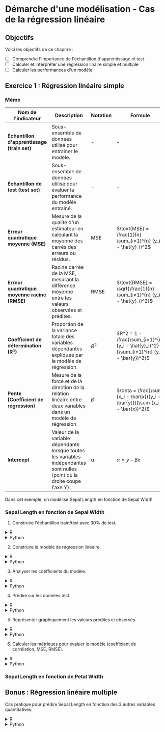 # Démarche d'une modélisation - Cas de la régression linéaire

## Objectifs
Voici les objectifs de ce chapitre :
- [ ] Comprendre l'importance de l'échantillon d'apprentissage et test
- [ ] Calculer et interpréter une régression linaire simple et multiple
- [ ] Calculer les performances d'un modèle

## Exercice 1 : Régression linéaire simple

### Mémo
| Nom de l'indicateur | Description    | Notation | Formule                          |
|---------------------|----------------|----------|----------------------------------|
| **Échantillon d'apprentissage (train set)**   | Sous-ensemble de données utilisé pour entraîner le modèle.                                                      | -        | -       |
| **Échantillon de test (test set)**            | Sous-ensemble de données utilisé pour évaluer la performance du modèle entraîné.                                | -        | -       |
| **Erreur quadratique moyenne (MSE)**          | Mesure de la qualité d'un estimateur en calculant la moyenne des carrés des erreurs ou résidus.                  | MSE      | $\text{MSE} = \frac{1}{n} \sum_{i=1}^{n} (y_i - \hat{y}_i)^2$ |
| **Erreur quadratique moyenne racine (RMSE)**  | Racine carrée de la MSE, mesurant la différence moyenne entre les valeurs observées et prédites.                | RMSE     | $\text{RMSE} = \sqrt{\frac{1}{n} \sum_{i=1}^{n} (y_i - \hat{y}_i)^2}$ |
| **Coefficient de détermination (R²)**         | Proportion de la variance totale des variables dépendantes expliquée par le modèle de régression.                | $R^2$    | $R^2 = 1 - \frac{\sum_{i=1}^{n} (y_i - \hat{y}_i)^2}{\sum_{i=1}^{n} (y_i - \bar{y})^2}$ |
| **Pente (Coefficient de régression)**         | Mesure de la force et de la direction de la relation linéaire entre deux variables dans un modèle de régression. | $\beta$  | $\beta = \frac{\sum (x_i - \bar{x})(y_i - \bar{y})}{\sum (x_i - \bar{x})^2}$ |
| **Intercept**                                 | Valeur de la variable dépendante lorsque toutes les variables indépendantes sont nulles (point où la droite coupe l'axe Y). | $\alpha$ | $\alpha = \bar{y} - \beta \bar{x}$ |

Dans cet exemple, on modélise Sepal Length en fonction de Sepal Width

### Sepal Length en fonction de Sepal Width

1. Construire l'échantillon train/test avec 30% de test.

<details>
<summary>R</summary>

```r
# Charger les packages nécessaires
library(datasets)
library(caret)
library(ggplot2)

# Charger le jeu de données Iris
data(iris)

# Sélectionner les variables
X <- iris$Sepal.Width
y <- iris$Sepal.Length

# Diviser les données en échantillon d'apprentissage et de test (70% / 30%)
set.seed(42)
trainIndex <- createDataPartition(y, p = .7, list = FALSE, times = 1)
X_train <- X[trainIndex]
y_train <- y[trainIndex]
X_test <- X[-trainIndex]
y_test <- y[-trainIndex]
```
</details>

<details>
<summary>Python</summary>

```python
import pandas as pd
import numpy as np
from sklearn.datasets import load_iris
from sklearn.model_selection import train_test_split
from sklearn.linear_model import LinearRegression
from sklearn.metrics import mean_squared_error, r2_score
import matplotlib.pyplot as plt

# Charger le dataset Iris
iris = load_iris()
iris_df = pd.DataFrame(data=iris.data, columns=iris.feature_names)
iris_df.columns = ['sepal_length', 'sepal_width', 'petal_length', 'petal_width']

# Sélectionner les variables
X = iris_df[['sepal_width']]
y = iris_df['sepal_length']

# Diviser les données en échantillon d'apprentissage et de test (70% / 30%)
X_train, X_test, y_train, y_test = train_test_split(X, y, test_size=0.3, random_state=42)
```
</details>

2. Construire le modèle de régression linéaire.

<details>
<summary>R</summary>

```r
# Construire le modèle de régression linéaire
model <- lm(Sepal.Length ~ Sepal.Width, data = iris[trainIndex,])
```
</details>

<details>
<summary>Python</summary>

```python
# Construire le modèle de régression linéaire
model = LinearRegression()
model.fit(X_train, y_train)
```
</details>

3. Analyser les coéfficients du modèle.

<details>
<summary>R</summary>

```r
# Analyser les coefficients du modèle
summary(model)
```
</details>

<details>
<summary>Python</summary>

```python
# Analyser les coefficients du modèle
intercept = model.intercept_
coefficient = model.coef_[0]
print(f'Intercept: {intercept}')
print(f'Coefficient: {coefficient}')
```
</details>

4. Prédire sur les données test.

<details>
<summary>R</summary>

```r
# Prédire sur les données test
y_pred <- predict(model, newdata = iris[-trainIndex,])
```
</details>

<details>
<summary>Python</summary>

```python
# Prédire sur les données test
y_pred = model.predict(X_test)
```
</details>

5. Représenter graphiquement les valeurs prédites et observés.

<details>
<summary>R</summary>

```r
# Représenter graphiquement les valeurs prédites et observées
df_test <- data.frame(Sepal.Width = X_test, Observed = y_test, Predicted = y_pred)
ggplot(df_test, aes(x = Sepal.Width)) +
  geom_point(aes(y = Observed), color = 'black', size = 2) +
  geom_line(aes(y = Predicted), color = 'blue', size = 1) +
  labs(x = 'Sepal Width', y = 'Sepal Length', 
       title = 'Régression Linéaire - Sepal Length vs Sepal Width') +
  theme_minimal()
```
</details>

<details>
<summary>Python</summary>

```python
# Représenter graphiquement les valeurs prédites et observées
plt.figure(figsize=(10, 6))
plt.scatter(X_test, y_test, color='black', label='Valeurs observées')
plt.plot(X_test, y_pred, color='blue', linewidth=2, label='Valeurs prédites')
plt.xlabel('Sepal Width')
plt.ylabel('Sepal Length')
plt.title('Régression Linéaire - Sepal Length vs Sepal Width')
plt.legend()
plt.show()
```
</details>

6. Calculer les métriques pour évaluer le modèle (coefficient de corrélation, MSE, RMSE).

<details>
<summary>R</summary>

```r
# Calculer les métriques pour évaluer le modèle
mse <- mean((y_test - y_pred)^2)
rmse <- sqrt(mse)
correlation <- cor(y_test, y_pred)
r_squared <- summary(model)$r.squared

cat(sprintf('MSE: %f\n', mse))
cat(sprintf('RMSE: %f\n', rmse))
cat(sprintf('Coefficient de détermination (R²): %f\n', r_squared))
cat(sprintf('Coefficient de corrélation: %f\n', correlation))
```
</details>

<details>
<summary>Python</summary>

```python
# Calculer les métriques pour évaluer le modèle
mse = mean_squared_error(y_test, y_pred)
rmse = np.sqrt(mse)
r2 = r2_score(y_test, y_pred)
correlation = np.corrcoef(y_test, y_pred)[0, 1]

print(f'MSE: {mse}')
print(f'RMSE: {rmse}')
print(f'Coefficient de détermination (R²): {r2}')
print(f'Coefficient de corrélation: {correlation}')
```
</details>


### Sepal Length en fonction de Petal Width



## Bonus : Régression linéaire multiple

Cas pratique pour prédire Sepal Length en fonction des 3 autres variables quantitatives.

<details>
<summary>R</summary>

```r
# Charger les packages nécessaires
library(datasets)
library(caret)
library(ggplot2)

# Charger le dataset Iris
data(iris)

# Sélectionner les variables
X <- iris[, c('Sepal.Width', 'Petal.Length', 'Petal.Width')]
y <- iris$Sepal.Length

# Diviser les données en échantillon d'apprentissage et de test (70% / 30%)
set.seed(42)
trainIndex <- createDataPartition(y, p = .7, list = FALSE, times = 1)
X_train <- X[trainIndex, ]
y_train <- y[trainIndex]
X_test <- X[-trainIndex, ]
y_test <- y[-trainIndex]

# Construire le modèle de régression linéaire
model <- lm(Sepal.Length ~ Sepal.Width + Petal.Length + Petal.Width, data = iris[trainIndex, ])

# Analyser les coefficients du modèle
summary(model)

# Prédire sur les données test
y_pred <- predict(model, newdata = X_test)

# Représenter graphiquement les valeurs prédites et observées
df_test <- data.frame(Observed = y_test, Predicted = y_pred)
ggplot(df_test, aes(x = Predicted, y = Observed)) +
  geom_point(color = 'black') +
  geom_abline(slope = 1, intercept = 0, color = 'blue') +
  labs(x = 'Valeurs prédites', y = 'Valeurs observées', 
       title = 'Régression Linéaire - Sepal Length vs Sepal Width, Petal Length, Petal Width') +
  theme_minimal()

# Calculer les métriques pour évaluer le modèle
mse <- mean((y_test - y_pred)^2)
rmse <- sqrt(mse)
r2 <- summary(model)$r.squared
correlation <- cor(y_test, y_pred)

cat(sprintf('MSE: %f\n', mse))
cat(sprintf('RMSE: %f\n', rmse))
cat(sprintf('Coefficient de détermination (R²): %f\n', r2))
cat(sprintf('Coefficient de corrélation: %f\n', correlation))
```
</details>


<details>
<summary>Python</summary>

```python
# Sélectionner les variables
X = iris_df[['sepal_width', 'petal_length', 'petal_width']]
y = iris_df['sepal_length']

# Diviser les données en échantillon d'apprentissage et de test (70% / 30%)
X_train, X_test, y_train, y_test = train_test_split(X, y, test_size=0.3, random_state=42)

# Construire le modèle de régression linéaire
model = LinearRegression()
model.fit(X_train, y_train)

# Analyser les coefficients du modèle
intercept = model.intercept_
coefficient = model.coef_
print(f'Intercept: {intercept}')
print(f'Coefficient: {coefficient}')

# Prédire sur les données test
y_pred = model.predict(X_test)

# Représenter graphiquement les valeurs prédites et observées
plt.figure(figsize=(10, 6))
plt.scatter(y_pred, y_test, color='black', label='Valeurs observées')
plt.plot(y_pred, y_pred, color='blue', linewidth=2, label='Valeurs prédites')
plt.xlabel('Sepal Width')
plt.ylabel('Sepal Length')
plt.title('Régression Linéaire - Sepal Length vs Sepal Width')
plt.legend()
plt.show()

# Calculer les métriques pour évaluer le modèle
mse = mean_squared_error(y_test, y_pred)
rmse = np.sqrt(mse)
r2 = r2_score(y_test, y_pred)
correlation = np.corrcoef(y_test, y_pred)[0, 1]

print(f'MSE: {mse}')
print(f'RMSE: {rmse}')
print(f'Coefficient de détermination (R²): {r2}')
print(f'Coefficient de corrélation: {correlation}')
```
</details>